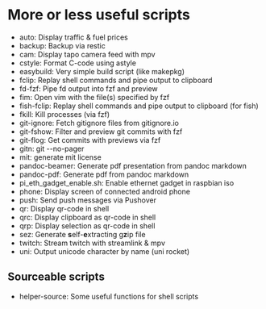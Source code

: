 More or less useful scripts
===========================

* auto: Display traffic & fuel prices
* backup: Backup via restic
* cam: Display tapo camera feed with mpv
* cstyle: Format C-code using astyle
* easybuild: Very simple build script (like makepkg)
* fclip: Replay shell commands and pipe output to clipboard
* fd-fzf: Pipe fd output into fzf and preview
* fim: Open vim with the file(s) specified by fzf
* fish-fclip: Replay shell commands and pipe output to clipboard (for fish)
* fkill: Kill processes (via fzf)
* git-ignore: Fetch gitignore files from gitignore.io
* git-fshow: Filter and preview git commits with fzf
* git-flog: Get commits with previews via fzf
* gitn: git --no-pager
* mit: generate mit license
* pandoc-beamer: Generate pdf presentation from pandoc markdown
* pandoc-pdf: Generate pdf from pandoc markdown
* pi_eth_gadget_enable.sh: Enable ethernet gadget in raspbian iso
* phone: Display screen of connected android phone
* push: Send push messages via Pushover
* qr: Display qr-code in shell
* qrc: Display clipboard as qr-code in shell
* qrp: Display selection as qr-code in shell
* sez: Generate **s**elf-**e**xtracting g**z**ip file
* twitch: Stream twitch with streamlink & mpv
* uni: Output unicode character by name (uni rocket)


Sourceable scripts
------------------

* helper-source: Some useful functions for shell scripts
